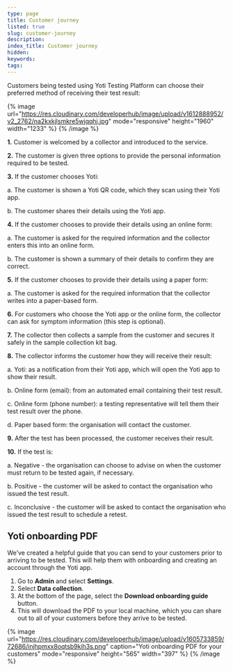 ```yaml
---
type: page
title: Customer journey
listed: true
slug: customer-journey
description: 
index_title: Customer journey
hidden: 
keywords: 
tags: 
---
```


Customers being tested using Yoti Testing Platform can choose their preferred method of receiving their test result:

{% image url="https://res.cloudinary.com/developerhub/image/upload/v1612888952/v2_2762/na2kxkjlsmkre5wjqqhj.jpg" mode="responsive" height="1960" width="1233" %}
{% /image %}

**1.** Customer is welcomed by a collector and introduced to the service.

**2.** The customer is given three options to provide the personal information required to be tested.

**3.** If the customer chooses Yoti:

a. The customer is shown a Yoti QR code, which they scan using their Yoti app.

b. The customer shares their details using the Yoti app.

**4.** If the customer chooses to provide their details using an online form:

a. The customer is asked for the required information and the collector enters this into an online form.

b. The customer is shown a summary of their details to confirm they are correct.

**5.** If the customer chooses to provide their details using a paper form:

a. The customer is asked for the required information that the collector writes into a paper-based form.

**6.** For customers who choose the Yoti app or the online form, the collector can ask for symptom information (this step is optional).

**7.** The collector then collects a sample from the customer and secures it safely in the sample collection kit bag.

**8.** The collector informs the customer how they will receive their result:

a. Yoti: as a notification from their Yoti app, which will open the Yoti app to show their result.

b. Online form (email): from an automated email containing their test result.

c. Online form (phone number): a testing representative will tell them their test result over the phone.

d. Paper based form: the organisation will contact the customer.

**9.** After the test has been processed, the customer receives their result.

**10.** If the test is:

a. Negative - the organisation can choose to advise on when the customer must return to be tested again, if necessary.

b. Positive - the customer will be asked to contact the organisation who issued the test result.

c. Inconclusive - the customer will be asked to contact the organisation who issued the test result to schedule a retest.

## Yoti onboarding PDF

We’ve created a helpful guide that you can send to your customers prior to arriving to be tested. This will help them with onboarding and creating an account through the Yoti app.

1. Go to **Admin** and select **Settings**.
2. Select **Data collection**.
3. At the bottom of the page, select the **Download onboarding guide** button.
4. This will download the PDF to your local machine, which you can share out to all of your customers before they arrive to be tested.

{% image url="https://res.cloudinary.com/developerhub/image/upload/v1605733859/72686/injhpmxx8oqtsb9kih3s.png" caption="Yoti onboarding PDF for your customers" mode="responsive" height="565" width="397" %}
{% /image %}